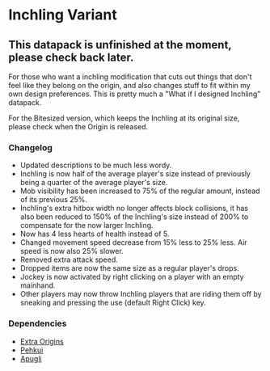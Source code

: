 # Inchling Variant
## This datapack is unfinished at the moment, please check back later.

For those who want a inchling modification that cuts out things that don't feel like they belong on the origin, and also changes stuff to fit within my own design preferences.
This is pretty much a "What if I designed Inchling" datapack.

For the Bitesized version, which keeps the Inchling at its original size, please check when the Origin is released.

### Changelog
- Updated descriptions to be much less wordy.
- Inchling is now half of the average player's size instead of previously being a quarter of the average player's size.
- Mob visibility has been increased to 75% of the regular amount, instead of its previous 25%.
- Inchling's extra hitbox width no longer affects block collisions, it has also been reduced to 150% of the Inchling's size instead of 200% to compensate for the now larger Inchling.
- Now has 4 less hearts of health instead of 5.
- Changed movement speed decrease from 15% less to 25% less. Air speed is now also 25% slower.
- Removed extra attack speed.
- Dropped items are now the same size as a regular player's drops.
- Jockey is now activated by right clicking on a player with an empty mainhand.
- Other players may now throw Inchling players that are riding them off by sneaking and pressing the use (default Right Click) key.

### Dependencies
- [Extra Origins](https://modrinth.com/mod/extra-origins)
- [Pehkui](https://modrinth.com/mod/pehkui)
- [Apugli](https://modrinth.com/mod/apugli)